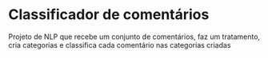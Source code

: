 # Classificador de comentários
Projeto de NLP que recebe um conjunto de comentários, faz um tratamento, cria categorias e classifica cada comentário nas categorias criadas
